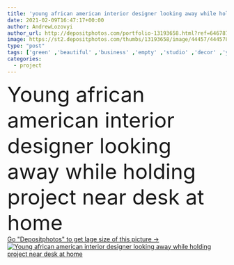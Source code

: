 ```yaml
---
title: 'young african american interior designer looking away while holding project near desk at home'
date: 2021-02-09T16:47:17+00:00
author: AndrewLozovyi
author_url: http://depositphotos.com/portfolio-13193658.html?ref=64678756
image: https://st2.depositphotos.com/thumbs/13193658/image/44457/444578688/api_thumb_450.jpg?forcejpeg=true
type: "post"
tags: ['green' ,'beautiful' ,'business' ,'empty' ,'studio' ,'decor' ,'young' ,'plant' ,'plants' ,'concept' ,'blank' ,'home' ,'hold' ,'woman' ,'work' ,'stand' ,'placard' ,'indoors' ,'project' ,'remote' ,'profession' ,'attractive' ,'eyeglasses' ,'architect' ,'businesswoman' ,'lean' ,'blueprint' ,'freelance' ,'freelancer' ,'copy space' ,'one person' ,'home office' ,'black woman' ,'african american' ,'looking away' ,'Interior Designer' ]
categories: 
  - project
---
```

<div aling="center">
            <font size="60"> Young african american interior designer looking away while holding project near desk at home</font>   
</div>
<div>
    <a href='https://depositphotos.com/444578688/stock-photo-young-african-american-interior-designer.html?ref=64678756' target=_blank > Go "Depositphotos" to get lage size of this picture ->
        <img href='https://depositphotos.com/444578688/stock-photo-young-african-american-interior-designer.html?ref=64678756' src='https://st2.depositphotos.com/13193658/44457/i/950/depositphotos_444578688-stock-photo-young-african-american-interior-designer.jpg?forcejpeg=true' alt='Young african american interior designer looking away while holding project near desk at home' >
    </a>
</div>
